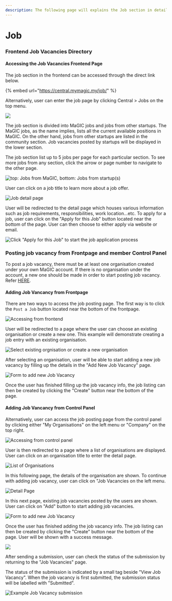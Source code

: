 ```yaml
---
description: The following page will explains the Job section in details.
---
```


# Job

### Frontend Job Vacancies Directory

#### Accessing the Job Vacancies Frontend Page

The job section in the frontend can be accessed through the direct link below.

{% embed url="https://central.mymagic.my/job/" %}

Alternatively, user can enter the job page by clicking Central &gt; Jobs on the top menu.

![](../../../.gitbook/assets/2021-04-27-11-%20%281%29.png)

The job section is divided into MaGIC jobs and jobs from other startups. The MaGIC jobs, as the name implies, lists all the current available positions in MaGIC. On the other hand, jobs from other startups are listed in the community section. Job vacancies posted by startups will be displayed in the lower section.

The job section list up to 5 jobs per page for each particular section. To see more jobs from any section, click the arrow or page number to navigate to the other page.

![top: Jobs from MaGIC, bottom: Jobs from startup\(s\)](../../../.gitbook/assets/2021-04-28-1-.png)

User can click on a job title to learn more about a job offer.

![Job detail page](../../../.gitbook/assets/2021-04-27-13-.png)

User will be redirected to the detail page which houses various information such as job requirements, responsibilities, work location...etc. To apply for a job, user can click on the "Apply for this Job" button located near the bottom of the page. User can then choose to either apply via website or email.

![Click &quot;Apply for this Job&quot; to start the job application process](../../../.gitbook/assets/2021-04-28-3-.png)

### Posting job vacancy from Frontpage and member Control Panel

To post a job vacancy, there must be at least one organisation created under your own MaGIC account. If there is no organisation under the account, a new one should be made in order to start posting job vacancy. Refer [HERE](../../../for-frontend-users/manage-my-organizations/).

#### Adding Job Vancancy from Frontpage

There are two ways to access the job posting page. The first way is to click the `Post a Job` button located near the bottom of the frontpage.    

![Accessing from frontend](../../../.gitbook/assets/2021-04-27-18-%20%281%29.png)

User will be redirected to a page where the user can choose an existing organisation or create a new one. This example will demonstrate creating a job entry with an existing organisation. 

![Select existing orgnisation or create a new organisation](../../../.gitbook/assets/2021-04-27-19-.png)

After selecting an organisation, user will be able to start adding a new job vacancy by filling up the details in the "Add New Job Vacancy" page.

![Form to add new Job Vacancy](../../../.gitbook/assets/2021-04-27-20-.png)

Once the user has finished filling up the job vacancy info, the job listing can then be created by clicking the "Create" button near the bottom of the page.

#### Adding Job Vancancy from Control Panel

Alternatively, user can access the job posting page from the control panel by clicking either "My Organisations" on the left menu or "Company" on the top right.

![Accessing from control panel](../../../.gitbook/assets/2021-04-27-23-.png)

User is then redirected to a page where a list of organisations are displayed. User can click on an organisation title to enter the detail page.

![List of Organisations](../../../.gitbook/assets/2021-04-27-24-.png)

In this following page, the details of the organisation are shown. To continue with adding job vacancy, user can click on "Job Vacancies on the left menu.

![Detail Page](../../../.gitbook/assets/2021-04-27-26-.png)

In this next page, existing job vacancies posted by the users are shown. User can click on "Add" button to start adding job vacancies.

![Form to add new Job Vacancy](../../../.gitbook/assets/2021-04-27-20-%20%281%29.png)

Once the user has finished adding the job vacancy info. The job listing can then be created by clicking the "Create" button near the bottom of the page. User will be shown with a success message.

![](../../../.gitbook/assets/2021-04-27-27-.png)

After sending a submission, user can check the status of the submission by returning to the "Job Vacancies" page. 

The status of the submission is indicated by a small tag beside "View Job Vacancy". When the job vacancy is first submitted, the submission status will be labelled with "Submitted".

![Example Job Vacancy submission](../../../.gitbook/assets/2021-04-28-5-.png)

### 


